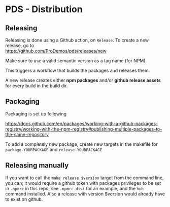 PDS - Distribution
=============================

## Releasing

Releasing is done using a Github action, on `Release`. To create a new release, go to \
https://github.com/ProDemos/pds/releases/new

Make sure to use a valid semantic version as a tag name (for NPM).

This triggers a workflow that builds the packages and releases them.

A new release creates either **npm packages** and/or **github release assets**
for every build in the build dir.



## Packaging

Packaging is set up following

https://docs.github.com/en/packages/working-with-a-github-packages-registry/working-with-the-npm-registry#publishing-multiple-packages-to-the-same-repository

To add a completely new package, create new targets in the makefile
for `package-YOURPACKAGE` and `release-YOURPACKAGE`

## Releasing manually

If you want to call the `make release $version` target from the command 
line, you can; it would require a  github token with packages 
privileges to be set in  `.npmrc` in this repo; see `.npmrc-dist` 
for an example; and the `hub` command installed. Also a release with
version $version would already have to exist on github.



